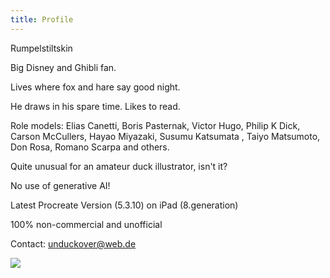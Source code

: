 ```yaml
---
title: Profile
---
```

Rumpelstiltskin

Big Disney and Ghibli fan. 

Lives where fox and hare say good night.  

He draws in his spare time. Likes to read. 

Role models: Elias Canetti, Boris Pasternak, Victor Hugo, Philip K Dick, Carson McCullers, Hayao Miyazaki, Susumu Katsumata , Taiyo Matsumoto, Don Rosa, Romano Scarpa and others. 

Quite unusual for an amateur duck illustrator, isn't it?

No use of generative AI!

Latest Procreate Version (5.3.10) on iPad (8.generation)

100% non-commercial and unofficial

Contact: unduckover@web.de

![](/images/porträt.png)
